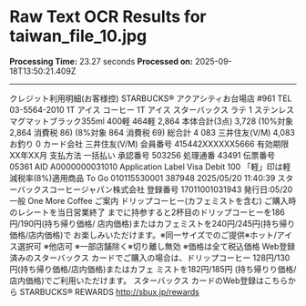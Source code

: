 # Raw Text OCR Results for taiwan_file_10.jpg

**Processing Time:** 23.27 seconds
**Processed on:** 2025-09-18T13:50:21.409Z

---

クレジット利用明細(お客様控)
STARBUCKS®
アクアシティお台場店
#961 TEL 03-5564-2010
1T アイス コーヒー
1T アイス スターバックス ラテ
1 ステンレスマグマットブラック355ml
400軽
464軽
2,864
本体合計(3点)
3,728
(10%対象
2,864
消費税
86)
(8%対象
864
消費税
69)
総合計
4 083
三井住友(V/M)
4,083
お釣り
0
カード会社 三井住友(V/M)
会員番号 415442XXXXXX5666
有効期限 XX年XX月
支払方法 一括払い
承認番号 503256
処理通番 43491
伝票番号 05361
AID A0000000031010
Application Label Visa Debit
100
「軽」印は軽減税率(8%)適用商品
To Go
010115530001 387948 2025/05/20 11:40:39
スターバックスコーヒージャパン株式会社
登録番号 17011001031943
発行日:05/20
一般
One More Coffee ご案内
ドリップコーヒー(カフェミストを含む) ご購入時のレシートを当日営業終了
までに持参すると2杯目のドリップコーヒーを186円/190円(持ち帰り価格/
店内価格)またはカフェミストを240円/245円(持ち帰り価格/店内価格)で
お楽しみいただけます。※同一サイズでのご提供※ホット/アイス選択可
※他店可 ※一部店舗除く※切り離し無効 ※価格は全て税込価格
Web登録済みのスターバックス カードでご購入の場合は、ドリップコーヒー
128円/130円(持ち帰り価格/店内価格)またはカフェ ミストを182円/185円
(持ち帰りり価格/店内価格)でご利用いただけます。
スターバックス カードのWeb登録はこちらから
STARBUCKS®
REWARDS
http://sbux.jp/rewards
